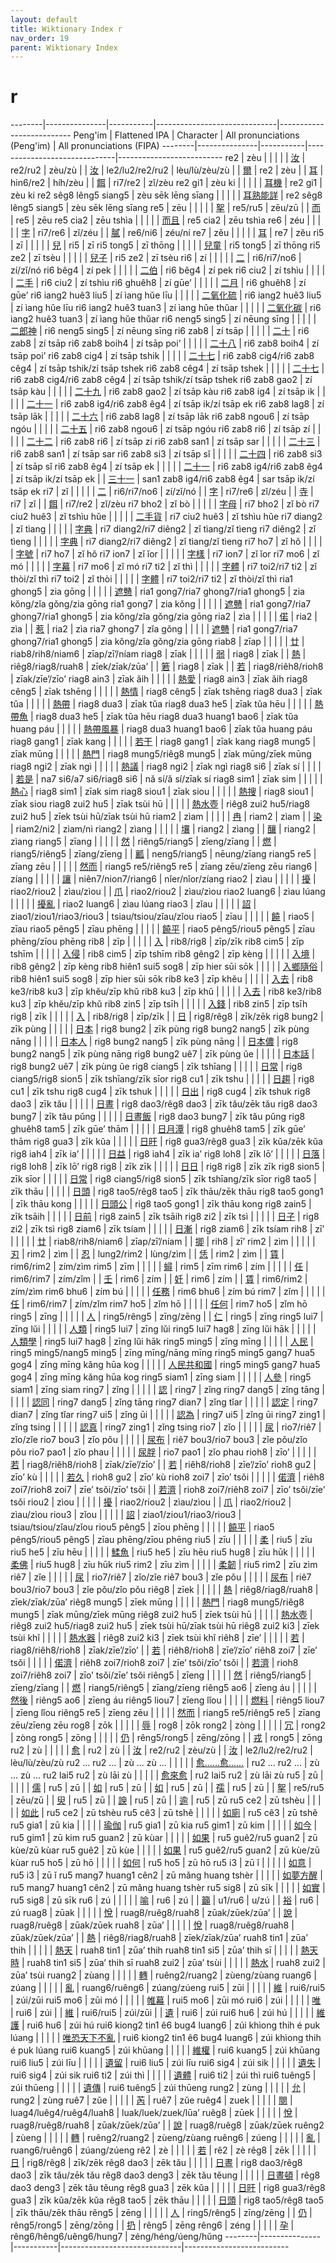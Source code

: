 ```yaml
---
layout: default
title: Wiktionary Index r
nav_order: 19
parent: Wiktionary Index
---
```


# r

--------|---------------|-----------|------------------------------|--------------------------
Peng'im | Flattened IPA | Character | All pronunciations (Peng'im) | All pronunciations (FIPA)
--------|---------------|-----------|------------------------------|--------------------------
re2 | zèu | | |
| | [汝](https://en.wiktionary.org/wiki/汝) | re2/ru2 | zèu/zù
| | [汝](https://en.wiktionary.org/wiki/汝) | le2/lu2/re2/ru2 | lèu/lù/zèu/zù
| | [爾](https://en.wiktionary.org/wiki/爾) | re2 | zèu
| | [耳](https://en.wiktionary.org/wiki/耳) | hin6/re2 | híh/zèu
| | [餌](https://en.wiktionary.org/wiki/餌) | ri7/re2 | zǐ/zèu
re2 gi1 | zèu ki | | |
| | [耳機](https://en.wiktionary.org/wiki/耳機) | re2 gi1 | zèu ki
re2 sêg8 lêng5 siang5 | zèu sēk lēng sīang | | |
| | [耳熟能詳](https://en.wiktionary.org/wiki/耳熟能詳) | re2 sêg8 lêng5 siang5 | zèu sēk lēng sīang
re5 | zēu | | |
| | [挐](https://en.wiktionary.org/wiki/挐) | re5/ru5 | zēu/zū
| | [而](https://en.wiktionary.org/wiki/而) | re5 | zēu
re5 cia2 | zēu tshìa | | |
| | [而且](https://en.wiktionary.org/wiki/而且) | re5 cia2 | zēu tshìa
re6 | zéu | | |
| | [字](https://en.wiktionary.org/wiki/字) | ri7/re6 | zǐ/zéu
| | [膩](https://en.wiktionary.org/wiki/膩) | re6/ni6 | zéu/ní
re7 | zěu | | |
| | [耳](https://en.wiktionary.org/wiki/耳) | re7 | zěu
ri5 | zī | | |
| | [兒](https://en.wiktionary.org/wiki/兒) | ri5 | zī
ri5 tong5 | zī thōng | | |
| | [兒童](https://en.wiktionary.org/wiki/兒童) | ri5 tong5 | zī thōng
ri5 ze2 | zī tsèu | | |
| | [兒子](https://en.wiktionary.org/wiki/兒子) | ri5 ze2 | zī tsèu
ri6 | zí | | |
| | [二](https://en.wiktionary.org/wiki/二) | ri6/ri7/no6 | zí/zǐ/nó
ri6 bêg4 | zí pek | | |
| | [二伯](https://en.wiktionary.org/wiki/二伯) | ri6 bêg4 | zí pek
ri6 ciu2 | zí tshìu | | |
| | [二手](https://en.wiktionary.org/wiki/二手) | ri6 ciu2 | zí tshìu
ri6 ghuêh8 | zí gūe’ | | |
| | [二月](https://en.wiktionary.org/wiki/二月) | ri6 ghuêh8 | zí gūe’
ri6 iang2 huê3 liu5 | zí ìang hǔe līu | | |
| | [二氧化硫](https://en.wiktionary.org/wiki/二氧化硫) | ri6 iang2 huê3 liu5 | zí ìang hǔe līu
ri6 iang2 huê3 tuan3 | zí ìang hǔe thǔar | | |
| | [二氧化碳](https://en.wiktionary.org/wiki/二氧化碳) | ri6 iang2 huê3 tuan3 | zí ìang hǔe thǔar
ri6 neng5 sing5 | zí nēung sīng | | |
| | [二郎神](https://en.wiktionary.org/wiki/二郎神) | ri6 neng5 sing5 | zí nēung sīng
ri6 zab8 | zí tsāp | | |
| | [二十](https://en.wiktionary.org/wiki/二十) | ri6 zab8 | zí tsāp
ri6 zab8 boih4 | zí tsāp poi’ | | |
| | [二十八](https://en.wiktionary.org/wiki/二十八) | ri6 zab8 boih4 | zí tsāp poi’
ri6 zab8 cig4 | zí tsāp tshik | | |
| | [二十七](https://en.wiktionary.org/wiki/二十七) | ri6 zab8 cig4/ri6 zab8 cêg4 | zí tsāp tshik/zí tsāp tshek
ri6 zab8 cêg4 | zí tsāp tshek | | |
| | [二十七](https://en.wiktionary.org/wiki/二十七) | ri6 zab8 cig4/ri6 zab8 cêg4 | zí tsāp tshik/zí tsāp tshek
ri6 zab8 gao2 | zí tsāp kàu | | |
| | [二十九](https://en.wiktionary.org/wiki/二十九) | ri6 zab8 gao2 | zí tsāp kàu
ri6 zab8 ig4 | zí tsāp ik | | |
| | [二十一](https://en.wiktionary.org/wiki/二十一) | ri6 zab8 ig4/ri6 zab8 êg4 | zí tsāp ik/zí tsāp ek
ri6 zab8 lag8 | zí tsāp lāk | | |
| | [二十六](https://en.wiktionary.org/wiki/二十六) | ri6 zab8 lag8 | zí tsāp lāk
ri6 zab8 ngou6 | zí tsāp ngóu | | |
| | [二十五](https://en.wiktionary.org/wiki/二十五) | ri6 zab8 ngou6 | zí tsāp ngóu
ri6 zab8 ri6 | zí tsāp zí | | |
| | [二十二](https://en.wiktionary.org/wiki/二十二) | ri6 zab8 ri6 | zí tsāp zí
ri6 zab8 san1 | zí tsāp sar | | |
| | [二十三](https://en.wiktionary.org/wiki/二十三) | ri6 zab8 san1 | zí tsāp sar
ri6 zab8 si3 | zí tsāp sǐ | | |
| | [二十四](https://en.wiktionary.org/wiki/二十四) | ri6 zab8 si3 | zí tsāp sǐ
ri6 zab8 êg4 | zí tsāp ek | | |
| | [二十一](https://en.wiktionary.org/wiki/二十一) | ri6 zab8 ig4/ri6 zab8 êg4 | zí tsāp ik/zí tsāp ek
| | [三十一](https://en.wiktionary.org/wiki/三十一) | san1 zab8 ig4/ri6 zab8 êg4 | sar tsāp ik/zí tsāp ek
ri7 | zǐ | | |
| | [二](https://en.wiktionary.org/wiki/二) | ri6/ri7/no6 | zí/zǐ/nó
| | [字](https://en.wiktionary.org/wiki/字) | ri7/re6 | zǐ/zéu
| | [寺](https://en.wiktionary.org/wiki/寺) | ri7 | zǐ
| | [餌](https://en.wiktionary.org/wiki/餌) | ri7/re2 | zǐ/zèu
ri7 bho2 | zǐ bò | | |
| | [字母](https://en.wiktionary.org/wiki/字母) | ri7 bho2 | zǐ bò
ri7 ciu2 huê3 | zǐ tshìu hǔe | | |
| | [二手貨](https://en.wiktionary.org/wiki/二手貨) | ri7 ciu2 huê3 | zǐ tshìu hǔe
ri7 diang2 | zǐ tìang | | |
| | [字典](https://en.wiktionary.org/wiki/字典) | ri7 diang2/ri7 diêng2 | zǐ tìang/zǐ tìeng
ri7 diêng2 | zǐ tìeng | | |
| | [字典](https://en.wiktionary.org/wiki/字典) | ri7 diang2/ri7 diêng2 | zǐ tìang/zǐ tìeng
ri7 ho7 | zǐ hǒ | | |
| | [字號](https://en.wiktionary.org/wiki/字號) | ri7 ho7 | zǐ hǒ
ri7 ion7 | zǐ ǐor | | |
| | [字樣](https://en.wiktionary.org/wiki/字樣) | ri7 ion7 | zǐ ǐor
ri7 mo6 | zǐ mó | | |
| | [字幕](https://en.wiktionary.org/wiki/字幕) | ri7 mo6 | zǐ mó
ri7 ti2 | zǐ thì | | |
| | [字體](https://en.wiktionary.org/wiki/字體) | ri7 toi2/ri7 ti2 | zǐ thòi/zǐ thì
ri7 toi2 | zǐ thòi | | |
| | [字體](https://en.wiktionary.org/wiki/字體) | ri7 toi2/ri7 ti2 | zǐ thòi/zǐ thì
ria1 ghong5 | zia gōng | | |
| | [遮戇](https://en.wiktionary.org/wiki/遮戇) | ria1 gong7/ria7 ghong7/ria1 ghong5 | zia kǒng/zǐa gǒng/zia gōng
ria1 gong7 | zia kǒng | | |
| | [遮戇](https://en.wiktionary.org/wiki/遮戇) | ria1 gong7/ria7 ghong7/ria1 ghong5 | zia kǒng/zǐa gǒng/zia gōng
ria2 | zìa | | |
| | [偌](https://en.wiktionary.org/wiki/偌) | ria2 | zìa
| | [惹](https://en.wiktionary.org/wiki/惹) | ria2 | zìa
ria7 ghong7 | zǐa gǒng | | |
| | [遮戇](https://en.wiktionary.org/wiki/遮戇) | ria1 gong7/ria7 ghong7/ria1 ghong5 | zia kǒng/zǐa gǒng/zia gōng
riab8 | zīap | | |
| | [廿](https://en.wiktionary.org/wiki/廿) | riab8/rih8/niam6 | zīap/zī’/níam
riag8 | zīak | | |
| | [弱](https://en.wiktionary.org/wiki/弱) | riag8 | zīak
| | [熱](https://en.wiktionary.org/wiki/熱) | riêg8/riag8/ruah8 | zīek/zīak/zūa’
| | [箬](https://en.wiktionary.org/wiki/箬) | riag8 | zīak
| | [若](https://en.wiktionary.org/wiki/若) | riag8/riêh8/rioh8 | zīak/zīe’/zīo’
riag8 ain3 | zīak ǎih | | |
| | [熱愛](https://en.wiktionary.org/wiki/熱愛) | riag8 ain3 | zīak ǎih
riag8 cêng5 | zīak tshēng | | |
| | [熱情](https://en.wiktionary.org/wiki/熱情) | riag8 cêng5 | zīak tshēng
riag8 dua3 | zīak tǔa | | |
| | [熱帶](https://en.wiktionary.org/wiki/熱帶) | riag8 dua3 | zīak tǔa
riag8 dua3 he5 | zīak tǔa hēu | | |
| | [熱帶魚](https://en.wiktionary.org/wiki/熱帶魚) | riag8 dua3 he5 | zīak tǔa hēu
riag8 dua3 huang1 bao6 | zīak tǔa huang páu | | |
| | [熱帶風暴](https://en.wiktionary.org/wiki/熱帶風暴) | riag8 dua3 huang1 bao6 | zīak tǔa huang páu
riag8 gang1 | zīak kang | | |
| | [若干](https://en.wiktionary.org/wiki/若干) | riag8 gang1 | zīak kang
riag8 mung5 | zīak mūng | | |
| | [熱門](https://en.wiktionary.org/wiki/熱門) | riag8 mung5/riêg8 mung5 | zīak mūng/zīek mūng
riag8 ngi2 | zīak ngì | | |
| | [熱議](https://en.wiktionary.org/wiki/熱議) | riag8 ngi2 | zīak ngì
riag8 si6 | zīak sí | | |
| | [若是](https://en.wiktionary.org/wiki/若是) | na7 si6/a7 si6/riag8 si6 | nǎ sí/ǎ sí/zīak sí
riag8 sim1 | zīak sim | | |
| | [熱心](https://en.wiktionary.org/wiki/熱心) | riag8 sim1 | zīak sim
riag8 siou1 | zīak siou | | |
| | [熱搜](https://en.wiktionary.org/wiki/熱搜) | riag8 siou1 | zīak siou
riag8 zui2 hu5 | zīak tsùi hū | | |
| | [熱水壺](https://en.wiktionary.org/wiki/熱水壺) | riêg8 zui2 hu5/riag8 zui2 hu5 | zīek tsùi hū/zīak tsùi hū
riam2 | zìam | | |
| | [冉](https://en.wiktionary.org/wiki/冉) | riam2 | zìam
| | [染](https://en.wiktionary.org/wiki/染) | riam2/ni2 | zìam/nì
riang2 | zìang | | |
| | [壤](https://en.wiktionary.org/wiki/壤) | riang2 | zìang
| | [釀](https://en.wiktionary.org/wiki/釀) | riang2 | zìang
riang5 | zīang | | |
| | [然](https://en.wiktionary.org/wiki/然) | riêng5/riang5 | zīeng/zīang
| | [燃](https://en.wiktionary.org/wiki/燃) | riang5/riêng5 | zīang/zīeng
| | [瓤](https://en.wiktionary.org/wiki/瓤) | neng5/riang5 | nēung/zīang
riang5 re5 | zīang zēu | | |
| | [然而](https://en.wiktionary.org/wiki/然而) | riang5 re5/riêng5 re5 | zīang zēu/zīeng zēu
riang6 | zíang | | |
| | [讓](https://en.wiktionary.org/wiki/讓) | niên7/nion7/riang6 | nǐer/nǐor/zíang
riao2 | zìau | | |
| | [擾](https://en.wiktionary.org/wiki/擾) | riao2/riou2 | zìau/zìou
| | [爪](https://en.wiktionary.org/wiki/爪) | riao2/riou2 | zìau/zìou
riao2 luang6 | zìau lúang | | |
| | [擾亂](https://en.wiktionary.org/wiki/擾亂) | riao2 luang6 | zìau lúang
riao3 | zǐau | | |
| | [詔](https://en.wiktionary.org/wiki/詔) | ziao1/ziou1/riao3/riou3 | tsiau/tsiou/zǐau/zǐou
riao5 | zīau | | |
| | [饒](https://en.wiktionary.org/wiki/饒) | riao5 | zīau
riao5 pêng5 | zīau phēng | | |
| | [饒平](https://en.wiktionary.org/wiki/饒平) | riao5 pêng5/riou5 pêng5 | zīau phēng/zīou phēng
rib8 | zīp | | |
| | [入](https://en.wiktionary.org/wiki/入) | rib8/rig8 | zīp/zīk
rib8 cim5 | zīp tshīm | | |
| | [入侵](https://en.wiktionary.org/wiki/入侵) | rib8 cim5 | zīp tshīm
rib8 gêng2 | zīp kèng | | |
| | [入境](https://en.wiktionary.org/wiki/入境) | rib8 gêng2 | zīp kèng
rib8 hiên1 sui5 sog8 | zīp hier sūi sōk | | |
| | [入鄉隨俗](https://en.wiktionary.org/wiki/入鄉隨俗) | rib8 hiên1 sui5 sog8 | zīp hier sūi sōk
rib8 ke3 | zīp khěu | | |
| | [入去](https://en.wiktionary.org/wiki/入去) | rib8 ke3/rib8 ku3 | zīp khěu/zīp khǔ
rib8 ku3 | zīp khǔ | | |
| | [入去](https://en.wiktionary.org/wiki/入去) | rib8 ke3/rib8 ku3 | zīp khěu/zīp khǔ
rib8 zin5 | zīp tsīh | | |
| | [入錢](https://en.wiktionary.org/wiki/入錢) | rib8 zin5 | zīp tsīh
rig8 | zīk | | |
| | [入](https://en.wiktionary.org/wiki/入) | rib8/rig8 | zīp/zīk
| | [日](https://en.wiktionary.org/wiki/日) | rig8/rêg8 | zīk/zēk
rig8 bung2 | zīk pùng | | |
| | [日本](https://en.wiktionary.org/wiki/日本) | rig8 bung2 | zīk pùng
rig8 bung2 nang5 | zīk pùng nāng | | |
| | [日本人](https://en.wiktionary.org/wiki/日本人) | rig8 bung2 nang5 | zīk pùng nāng
| | [日本儂](https://en.wiktionary.org/wiki/日本儂) | rig8 bung2 nang5 | zīk pùng nāng
rig8 bung2 uê7 | zīk pùng ǔe | | |
| | [日本話](https://en.wiktionary.org/wiki/日本話) | rig8 bung2 uê7 | zīk pùng ǔe
rig8 ciang5 | zīk tshīang | | |
| | [日常](https://en.wiktionary.org/wiki/日常) | rig8 ciang5/rig8 sion5 | zīk tshīang/zīk sīor
rig8 cu1 | zīk tshu | | |
| | [日趨](https://en.wiktionary.org/wiki/日趨) | rig8 cu1 | zīk tshu
rig8 cug4 | zīk tshuk | | |
| | [日出](https://en.wiktionary.org/wiki/日出) | rig8 cug4 | zīk tshuk
rig8 dao3 | zīk tǎu | | |
| | [日晝](https://en.wiktionary.org/wiki/日晝) | rig8 dao3/rêg8 dao3 | zīk tǎu/zēk tǎu
rig8 dao3 bung7 | zīk tǎu pǔng | | |
| | [日晝飯](https://en.wiktionary.org/wiki/日晝飯) | rig8 dao3 bung7 | zīk tǎu pǔng
rig8 ghuêh8 tam5 | zīk gūe’ thām | | |
| | [日月潭](https://en.wiktionary.org/wiki/日月潭) | rig8 ghuêh8 tam5 | zīk gūe’ thām
rig8 gua3 | zīk kǔa | | |
| | [日旰](https://en.wiktionary.org/wiki/日旰) | rig8 gua3/rêg8 gua3 | zīk kǔa/zēk kǔa
rig8 iah4 | zīk ia’ | | |
| | [日益](https://en.wiktionary.org/wiki/日益) | rig8 iah4 | zīk ia’
rig8 loh8 | zīk lō’ | | |
| | [日落](https://en.wiktionary.org/wiki/日落) | rig8 loh8 | zīk lō’
rig8 rig8 | zīk zīk | | |
| | [日日](https://en.wiktionary.org/wiki/日日) | rig8 rig8 | zīk zīk
rig8 sion5 | zīk sīor | | |
| | [日常](https://en.wiktionary.org/wiki/日常) | rig8 ciang5/rig8 sion5 | zīk tshīang/zīk sīor
rig8 tao5 | zīk thāu | | |
| | [日頭](https://en.wiktionary.org/wiki/日頭) | rig8 tao5/rêg8 tao5 | zīk thāu/zēk thāu
rig8 tao5 gong1 | zīk thāu kong | | |
| | [日頭公](https://en.wiktionary.org/wiki/日頭公) | rig8 tao5 gong1 | zīk thāu kong
rig8 zain5 | zīk tsāih | | |
| | [日前](https://en.wiktionary.org/wiki/日前) | rig8 zain5 | zīk tsāih
rig8 zi2 | zīk tsì | | |
| | [日子](https://en.wiktionary.org/wiki/日子) | rig8 zi2 | zīk tsì
rig8 ziam6 | zīk tsíam | | |
| | [日漸](https://en.wiktionary.org/wiki/日漸) | rig8 ziam6 | zīk tsíam
rih8 | zī’ | | |
| | [廿](https://en.wiktionary.org/wiki/廿) | riab8/rih8/niam6 | zīap/zī’/níam
| | [揤](https://en.wiktionary.org/wiki/揤) | rih8 | zī’
rim2 | zìm | | |
| | [刃](https://en.wiktionary.org/wiki/刃) | rim2 | zìm
| | [忍](https://en.wiktionary.org/wiki/忍) | lung2/rim2 | lùng/zìm
| | [恁](https://en.wiktionary.org/wiki/恁) | rim2 | zìm
| | [賃](https://en.wiktionary.org/wiki/賃) | rim6/rim2 | zím/zìm
rim5 | zīm | | |
| | [蟳](https://en.wiktionary.org/wiki/蟳) | rim5 | zīm
rim6 | zím | | |
| | [任](https://en.wiktionary.org/wiki/任) | rim6/rim7 | zím/zǐm
| | [壬](https://en.wiktionary.org/wiki/壬) | rim6 | zím
| | [妊](https://en.wiktionary.org/wiki/妊) | rim6 | zím
| | [賃](https://en.wiktionary.org/wiki/賃) | rim6/rim2 | zím/zìm
rim6 bhu6 | zím bú | | |
| | [任務](https://en.wiktionary.org/wiki/任務) | rim6 bhu6 | zím bú
rim7 | zǐm | | |
| | [任](https://en.wiktionary.org/wiki/任) | rim6/rim7 | zím/zǐm
rim7 ho5 | zǐm hō | | |
| | [任何](https://en.wiktionary.org/wiki/任何) | rim7 ho5 | zǐm hō
ring5 | zīng | | |
| | [人](https://en.wiktionary.org/wiki/人) | ring5/rêng5 | zīng/zēng
| | [仁](https://en.wiktionary.org/wiki/仁) | ring5 | zīng
ring5 lui7 | zīng lǔi | | |
| | [人類](https://en.wiktionary.org/wiki/人類) | ring5 lui7 | zīng lǔi
ring5 lui7 hag8 | zīng lǔi hāk | | |
| | [人類學](https://en.wiktionary.org/wiki/人類學) | ring5 lui7 hag8 | zīng lǔi hāk
ring5 ming5 | zīng mīng | | |
| | [人民](https://en.wiktionary.org/wiki/人民) | ring5 ming5/nang5 ming5 | zīng mīng/nāng mīng
ring5 ming5 gang7 hua5 gog4 | zīng mīng kǎng hūa kog | | |
| | [人民共和國](https://en.wiktionary.org/wiki/人民共和國) | ring5 ming5 gang7 hua5 gog4 | zīng mīng kǎng hūa kog
ring5 siam1 | zīng siam | | |
| | [人參](https://en.wiktionary.org/wiki/人參) | ring5 siam1 | zīng siam
ring7 | zǐng | | |
| | [認](https://en.wiktionary.org/wiki/認) | ring7 | zǐng
ring7 dang5 | zǐng tāng | | |
| | [認同](https://en.wiktionary.org/wiki/認同) | ring7 dang5 | zǐng tāng
ring7 dian7 | zǐng tǐar | | |
| | [認定](https://en.wiktionary.org/wiki/認定) | ring7 dian7 | zǐng tǐar
ring7 ui5 | zǐng ūi | | |
| | [認為](https://en.wiktionary.org/wiki/認為) | ring7 ui5 | zǐng ūi
ring7 zing1 | zǐng tsing | | |
| | [認真](https://en.wiktionary.org/wiki/認真) | ring7 zing1 | zǐng tsing
rio7 | zǐo | | |
| | [尿](https://en.wiktionary.org/wiki/尿) | rio7/riê7 | zǐo/zǐe
rio7 bou3 | zǐo pǒu | | |
| | [尿布](https://en.wiktionary.org/wiki/尿布) | riê7 bou3/rio7 bou3 | zǐe pǒu/zǐo pǒu
rio7 pao1 | zǐo phau | | |
| | [尿脬](https://en.wiktionary.org/wiki/尿脬) | rio7 pao1 | zǐo phau
rioh8 | zīo’ | | |
| | [若](https://en.wiktionary.org/wiki/若) | riag8/riêh8/rioh8 | zīak/zīe’/zīo’
| | [若](https://en.wiktionary.org/wiki/若) | riêh8/rioh8 | zīe’/zīo’
rioh8 gu2 | zīo’ kù | | |
| | [若久](https://en.wiktionary.org/wiki/若久) | rioh8 gu2 | zīo’ kù
rioh8 zoi7 | zīo’ tsǒi | | |
| | [偌濟](https://en.wiktionary.org/wiki/偌濟) | riêh8 zoi7/rioh8 zoi7 | zīe’ tsǒi/zīo’ tsǒi
| | [若濟](https://en.wiktionary.org/wiki/若濟) | rioh8 zoi7/riêh8 zoi7 | zīo’ tsǒi/zīe’ tsǒi
riou2 | zìou | | |
| | [擾](https://en.wiktionary.org/wiki/擾) | riao2/riou2 | zìau/zìou
| | [爪](https://en.wiktionary.org/wiki/爪) | riao2/riou2 | zìau/zìou
riou3 | zǐou | | |
| | [詔](https://en.wiktionary.org/wiki/詔) | ziao1/ziou1/riao3/riou3 | tsiau/tsiou/zǐau/zǐou
riou5 pêng5 | zīou phēng | | |
| | [饒平](https://en.wiktionary.org/wiki/饒平) | riao5 pêng5/riou5 pêng5 | zīau phēng/zīou phēng
riu5 | zīu | | |
| | [柔](https://en.wiktionary.org/wiki/柔) | riu5 | zīu
riu5 he5 | zīu hēu | | |
| | [鰇魚](https://en.wiktionary.org/wiki/鰇魚) | riu5 he5 | zīu hēu
riu5 hug8 | zīu hūk | | |
| | [柔佛](https://en.wiktionary.org/wiki/柔佛) | riu5 hug8 | zīu hūk
riu5 rim2 | zīu zìm | | |
| | [柔韌](https://en.wiktionary.org/wiki/柔韌) | riu5 rim2 | zīu zìm
riê7 | zǐe | | |
| | [尿](https://en.wiktionary.org/wiki/尿) | rio7/riê7 | zǐo/zǐe
riê7 bou3 | zǐe pǒu | | |
| | [尿布](https://en.wiktionary.org/wiki/尿布) | riê7 bou3/rio7 bou3 | zǐe pǒu/zǐo pǒu
riêg8 | zīek | | |
| | [熱](https://en.wiktionary.org/wiki/熱) | riêg8/riag8/ruah8 | zīek/zīak/zūa’
riêg8 mung5 | zīek mūng | | |
| | [熱門](https://en.wiktionary.org/wiki/熱門) | riag8 mung5/riêg8 mung5 | zīak mūng/zīek mūng
riêg8 zui2 hu5 | zīek tsùi hū | | |
| | [熱水壺](https://en.wiktionary.org/wiki/熱水壺) | riêg8 zui2 hu5/riag8 zui2 hu5 | zīek tsùi hū/zīak tsùi hū
riêg8 zui2 ki3 | zīek tsùi khǐ | | |
| | [熱水器](https://en.wiktionary.org/wiki/熱水器) | riêg8 zui2 ki3 | zīek tsùi khǐ
riêh8 | zīe’ | | |
| | [若](https://en.wiktionary.org/wiki/若) | riag8/riêh8/rioh8 | zīak/zīe’/zīo’
| | [若](https://en.wiktionary.org/wiki/若) | riêh8/rioh8 | zīe’/zīo’
riêh8 zoi7 | zīe’ tsǒi | | |
| | [偌濟](https://en.wiktionary.org/wiki/偌濟) | riêh8 zoi7/rioh8 zoi7 | zīe’ tsǒi/zīo’ tsǒi
| | [若濟](https://en.wiktionary.org/wiki/若濟) | rioh8 zoi7/riêh8 zoi7 | zīo’ tsǒi/zīe’ tsǒi
riêng5 | zīeng | | |
| | [然](https://en.wiktionary.org/wiki/然) | riêng5/riang5 | zīeng/zīang
| | [燃](https://en.wiktionary.org/wiki/燃) | riang5/riêng5 | zīang/zīeng
riêng5 ao6 | zīeng áu | | |
| | [然後](https://en.wiktionary.org/wiki/然後) | riêng5 ao6 | zīeng áu
riêng5 liou7 | zīeng lǐou | | |
| | [燃料](https://en.wiktionary.org/wiki/燃料) | riêng5 liou7 | zīeng lǐou
riêng5 re5 | zīeng zēu | | |
| | [然而](https://en.wiktionary.org/wiki/然而) | riang5 re5/riêng5 re5 | zīang zēu/zīeng zēu
rog8 | zōk | | |
| | [辱](https://en.wiktionary.org/wiki/辱) | rog8 | zōk
rong2 | zòng | | |
| | [冗](https://en.wiktionary.org/wiki/冗) | rong2 | zòng
rong5 | zōng | | |
| | [仍](https://en.wiktionary.org/wiki/仍) | rêng5/rong5 | zēng/zōng
| | [戎](https://en.wiktionary.org/wiki/戎) | rong5 | zōng
ru2 | zù | | |
| | [愈](https://en.wiktionary.org/wiki/愈) | ru2 | zù
| | [汝](https://en.wiktionary.org/wiki/汝) | re2/ru2 | zèu/zù
| | [汝](https://en.wiktionary.org/wiki/汝) | le2/lu2/re2/ru2 | lèu/lù/zèu/zù
ru2 ... ru2 ... | zù ... zù ... | | |
| | [愈……愈……](https://en.wiktionary.org/wiki/愈……愈……) | ru2 ... ru2 ... | zù ... zù ...
ru2 lai5 ru2 | zù lāi zù | | |
| | [愈來愈](https://en.wiktionary.org/wiki/愈來愈) | ru2 lai5 ru2 | zù lāi zù
ru5 | zū | | |
| | [儒](https://en.wiktionary.org/wiki/儒) | ru5 | zū
| | [如](https://en.wiktionary.org/wiki/如) | ru5 | zū
| | [如](https://en.wiktionary.org/wiki/如) | ru5 | zū
| | [孺](https://en.wiktionary.org/wiki/孺) | ru5 | zū
| | [挐](https://en.wiktionary.org/wiki/挐) | re5/ru5 | zēu/zū
| | [臾](https://en.wiktionary.org/wiki/臾) | ru5 | zū
| | [諛](https://en.wiktionary.org/wiki/諛) | ru5 | zū
| | [逾](https://en.wiktionary.org/wiki/逾) | ru5 | zū
ru5 ce2 | zū tshèu | | |
| | [如此](https://en.wiktionary.org/wiki/如此) | ru5 ce2 | zū tshèu
ru5 cê3 | zū tshě | | |
| | [如廁](https://en.wiktionary.org/wiki/如廁) | ru5 cê3 | zū tshě
ru5 gia1 | zū kia | | |
| | [瑜伽](https://en.wiktionary.org/wiki/瑜伽) | ru5 gia1 | zū kia
ru5 gim1 | zū kim | | |
| | [如今](https://en.wiktionary.org/wiki/如今) | ru5 gim1 | zū kim
ru5 guan2 | zū kùar | | |
| | [如果](https://en.wiktionary.org/wiki/如果) | ru5 guê2/ru5 guan2 | zū kùe/zū kùar
ru5 guê2 | zū kùe | | |
| | [如果](https://en.wiktionary.org/wiki/如果) | ru5 guê2/ru5 guan2 | zū kùe/zū kùar
ru5 ho5 | zū hō | | |
| | [如何](https://en.wiktionary.org/wiki/如何) | ru5 ho5 | zū hō
ru5 i3 | zū ǐ | | |
| | [如意](https://en.wiktionary.org/wiki/如意) | ru5 i3 | zū ǐ
ru5 mang7 huang1 cên2 | zū mǎng huang tshèr | | |
| | [如夢方醒](https://en.wiktionary.org/wiki/如夢方醒) | ru5 mang7 huang1 cên2 | zū mǎng huang tshèr
ru5 sig8 | zū sīk | | |
| | [如實](https://en.wiktionary.org/wiki/如實) | ru5 sig8 | zū sīk
ru6 | zú | | |
| | [喻](https://en.wiktionary.org/wiki/喻) | ru6 | zú
| | [籲](https://en.wiktionary.org/wiki/籲) | u1/ru6 | u/zú
| | [裕](https://en.wiktionary.org/wiki/裕) | ru6 | zú
ruag8 | zūak | | |
| | [悅](https://en.wiktionary.org/wiki/悅) | ruag8/ruêg8/ruah8 | zūak/zūek/zūa’
| | [說](https://en.wiktionary.org/wiki/說) | ruag8/ruêg8 | zūak/zūek
ruah8 | zūa’ | | |
| | [悅](https://en.wiktionary.org/wiki/悅) | ruag8/ruêg8/ruah8 | zūak/zūek/zūa’
| | [熱](https://en.wiktionary.org/wiki/熱) | riêg8/riag8/ruah8 | zīek/zīak/zūa’
ruah8 tin1 | zūa’ thih | | |
| | [熱天](https://en.wiktionary.org/wiki/熱天) | ruah8 tin1 | zūa’ thih
ruah8 tin1 si5 | zūa’ thih sī | | |
| | [熱天時](https://en.wiktionary.org/wiki/熱天時) | ruah8 tin1 si5 | zūa’ thih sī
ruah8 zui2 | zūa’ tsùi | | |
| | [熱水](https://en.wiktionary.org/wiki/熱水) | ruah8 zui2 | zūa’ tsùi
ruang2 | zùang | | |
| | [轉](https://en.wiktionary.org/wiki/轉) | ruêng2/ruang2 | zùeng/zùang
ruang6 | zúang | | |
| | [亂](https://en.wiktionary.org/wiki/亂) | ruang6/ruêng6 | zúang/zúeng
rui5 | zūi | | |
| | [維](https://en.wiktionary.org/wiki/維) | rui6/rui5 | zúi/zūi
rui5 mo6 | zūi mó | | |
| | [帷幕](https://en.wiktionary.org/wiki/帷幕) | rui5 mo6 | zūi mó
rui6 | zúi | | |
| | [唯](https://en.wiktionary.org/wiki/唯) | rui6 | zúi
| | [維](https://en.wiktionary.org/wiki/維) | rui6/rui5 | zúi/zūi
| | [遺](https://en.wiktionary.org/wiki/遺) | rui6 | zúi
rui6 hu6 | zúi hú | | |
| | [維護](https://en.wiktionary.org/wiki/維護) | rui6 hu6 | zúi hú
rui6 kiong2 tin1 ê6 bug4 luang6 | zúi khìong thih é puk lúang | | |
| | [唯恐天下不亂](https://en.wiktionary.org/wiki/唯恐天下不亂) | rui6 kiong2 tin1 ê6 bug4 luang6 | zúi khìong thih é puk lúang
rui6 kuang5 | zúi khūang | | |
| | [維權](https://en.wiktionary.org/wiki/維權) | rui6 kuang5 | zúi khūang
rui6 liu5 | zúi līu | | |
| | [遺留](https://en.wiktionary.org/wiki/遺留) | rui6 liu5 | zúi līu
rui6 sig4 | zúi sik | | |
| | [遺失](https://en.wiktionary.org/wiki/遺失) | rui6 sig4 | zúi sik
rui6 ti2 | zúi thì | | |
| | [遺體](https://en.wiktionary.org/wiki/遺體) | rui6 ti2 | zúi thì
rui6 tuêng5 | zúi thūeng | | |
| | [遺傳](https://en.wiktionary.org/wiki/遺傳) | rui6 tuêng5 | zúi thūeng
rung2 | zùng | | |
| | [允](https://en.wiktionary.org/wiki/允) | rung2 | zùng
ruê7 | zǔe | | |
| | [芮](https://en.wiktionary.org/wiki/芮) | ruê7 | zǔe
ruêg4 | zuek | | |
| | [閱](https://en.wiktionary.org/wiki/閱) | luag4/luêg4/ruêg4/luah8 | luak/luek/zuek/lūa’
ruêg8 | zūek | | |
| | [悅](https://en.wiktionary.org/wiki/悅) | ruag8/ruêg8/ruah8 | zūak/zūek/zūa’
| | [說](https://en.wiktionary.org/wiki/說) | ruag8/ruêg8 | zūak/zūek
ruêng2 | zùeng | | |
| | [轉](https://en.wiktionary.org/wiki/轉) | ruêng2/ruang2 | zùeng/zùang
ruêng6 | zúeng | | |
| | [亂](https://en.wiktionary.org/wiki/亂) | ruang6/ruêng6 | zúang/zúeng
rê2 | zè | | |
| | [若](https://en.wiktionary.org/wiki/若) | rê2 | zè
rêg8 | zēk | | |
| | [日](https://en.wiktionary.org/wiki/日) | rig8/rêg8 | zīk/zēk
rêg8 dao3 | zēk tǎu | | |
| | [日晝](https://en.wiktionary.org/wiki/日晝) | rig8 dao3/rêg8 dao3 | zīk tǎu/zēk tǎu
rêg8 dao3 deng3 | zēk tǎu těung | | |
| | [日晝頓](https://en.wiktionary.org/wiki/日晝頓) | rêg8 dao3 deng3 | zēk tǎu těung
rêg8 gua3 | zēk kǔa | | |
| | [日旰](https://en.wiktionary.org/wiki/日旰) | rig8 gua3/rêg8 gua3 | zīk kǔa/zēk kǔa
rêg8 tao5 | zēk thāu | | |
| | [日頭](https://en.wiktionary.org/wiki/日頭) | rig8 tao5/rêg8 tao5 | zīk thāu/zēk thāu
rêng5 | zēng | | |
| | [人](https://en.wiktionary.org/wiki/人) | ring5/rêng5 | zīng/zēng
| | [仍](https://en.wiktionary.org/wiki/仍) | rêng5/rong5 | zēng/zōng
| | [扔](https://en.wiktionary.org/wiki/扔) | rêng5 | zēng
rêng6 | zéng | | |
| | [孕](https://en.wiktionary.org/wiki/孕) | rêng6/hêng6/uêng6/hung7 | zéng/héng/úeng/hǔng
--------|---------------|-----------|------------------------------|--------------------------
